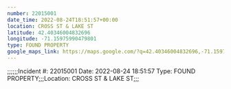 ```yaml
---
number: 22015001
date_time: 2022-08-24T18:51:57+00:00
location: CROSS ST & LAKE ST
latitude: 42.40346004832696
longitude: -71.15975990479801
type: FOUND PROPERTY
google_maps_link: https://maps.google.com/?q=42.40346004832696,-71.15975990479801
---
```


;;;;;;Incident #: 22015001  Date: 2022-08-24 18:51:57   Type: FOUND PROPERTY;;;Location: CROSS ST & LAKE ST;;;
